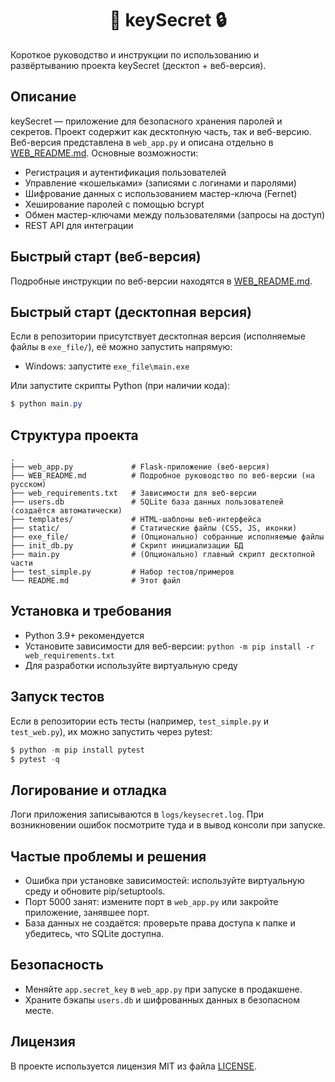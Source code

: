 <h1 align="center">🔑 keySecret 🔒</h1>

Короткое руководство и инструкции по использованию и развёртыванию проекта keySecret (десктоп + веб-версия).

## Описание

keySecret — приложение для безопасного хранения паролей и секретов. Проект содержит как десктопную часть, так и веб-версию. Веб-версия представлена в `web_app.py` и описана отдельно в [WEB_README.md](https://github.com/Ural-Letov/keysecret/blob/main/WEB_README.md).
Основные возможности:

-   Регистрация и аутентификация пользователей
-   Управление «кошельками» (записями с логинами и паролями)
-   Шифрование данных с использованием мастер-ключа (Fernet)
-   Хеширование паролей с помощью bcrypt
-   Обмен мастер-ключами между пользователями (запросы на доступ)
-   REST API для интеграции

## Быстрый старт (веб-версия)

Подробные инструкции по веб-версии находятся в [WEB_README.md](https://github.com/Ural-Letov/keysecret/blob/main/WEB_README.md).

## Быстрый старт (десктопная версия)

Если в репозитории присутствует десктопная версия (исполняемые файлы в `exe_file/`), её можно запустить напрямую:

-   Windows: запустите `exe_file\main.exe`

Или запустите скрипты Python (при наличии кода):

```powershell
$ python main.py
```

## Структура проекта

```
.
├── web_app.py             # Flask-приложение (веб-версия)
├── WEB_README.md          # Подробное руководство по веб-версии (на русском)
├── web_requirements.txt   # Зависимости для веб-версии
├── users.db               # SQLite база данных пользователей (создаётся автоматически)
├── templates/             # HTML-шаблоны веб-интерфейса
├── static/                # Статические файлы (CSS, JS, иконки)
├── exe_file/              # (Опционально) собранные исполняемые файлы
├── init_db.py             # Скрипт инициализации БД
├── main.py                # (Опционально) главный скрипт десктопной части
├── test_simple.py         # Набор тестов/примеров
└── README.md              # Этот файл
```

## Установка и требования

-   Python 3.9+ рекомендуется
-   Установите зависимости для веб-версии: `python -m pip install -r web_requirements.txt`
-   Для разработки используйте виртуальную среду

## Запуск тестов

Если в репозитории есть тесты (например, `test_simple.py` и `test_web.py`), их можно запустить через pytest:

```powershell
$ python -m pip install pytest
$ pytest -q
```

## Логирование и отладка

Логи приложения записываются в `logs/keysecret.log`. При возникновении ошибок посмотрите туда и в вывод консоли при запуске.

## Частые проблемы и решения

-   Ошибка при установке зависимостей: используйте виртуальную среду и обновите pip/setuptools.
-   Порт 5000 занят: измените порт в `web_app.py` или закройте приложение, занявшее порт.
-   База данных не создаётся: проверьте права доступа к папке и убедитесь, что SQLite доступна.

## Безопасность

-   Меняйте `app.secret_key` в `web_app.py` при запуске в продакшене.
-   Храните бэкапы `users.db` и шифрованных данных в безопасном месте.

## Лицензия

В проекте используется лицензия MIT из файла [LICENSE](https://github.com/Ural-Letov/keysecret/blob/main/LICENSE).
